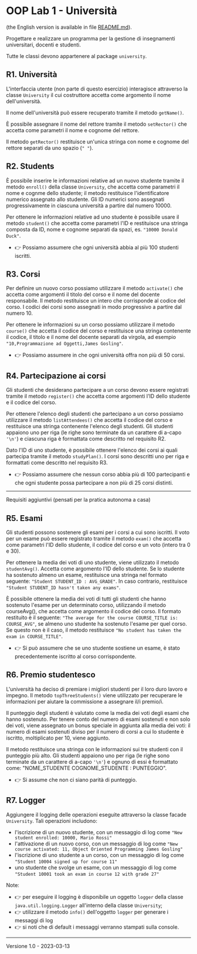 # OOP Lab 1 - Università

(the English version is available in file [README.md](README.md)).

Progettare e realizzare un programma per la gestione di insegnamenti universitari, docenti e studenti.

Tutte le classi devono appartenere al package `university`.

## R1. Università

L'interfaccia utente (non parte di questo esercizio) interagisce attraverso la classe `University` il cui costruttore accetta come argomento il nome dell'università.

Il nome dell'università può essere recuperato tramite il metodo `getName()`.

È possibile assegnare il nome del rettore tramite il metodo  `setRector()` che accetta come parametri il nome e cognome del rettore.

Il metodo `getRector()` restituisce un'unica stringa con nome e cognome del rettore separati da uno spazio (`" "`).

## R2. Students

È possibile inserire le informazioni relative ad un nuovo studente tramite il metodo  `enroll()` della classe `University`, che accetta come parametri il nome e cognme dello studente; il metodo restituisce l'identificatore numerico assegnato allo studente.
Gli ID numerici sono assegnati progressivamente in ciascuna università a partire dal numero 10000.

Per ottenere le informazioni relative ad uno studente è possibile usare il metodo `student()` che accetta come parametri l'ID e restituisce una stringa composta da ID, nome e cognome separati da spazi, es. `"10000 Donald Duck"`.

- :point_right: Possiamo assumere che ogni università abbia al più 100 studenti iscritti.

## R3. Corsi

Per definire un nuovo corso possiamo utilizzare il metodo `activate()` che accetta come argomenti il titolo del corso e il nome del docente responsabile. Il metodo restituisce un intero che corrisponde al codice del corso. 
I codici dei corsi sono assegnati in modo progressivo a partire dal numero 10.

Per ottenere le informazioni su un corso possiamo utilizzare il metodo `course()` che accetta il codice del corso e restituisce una stringa contenente il codice, il titolo e il nome del docente separati da virgola, ad esempio `"10,Programmazione ad Oggetti,James Gosling"`.

- :point_right: Possiamo assumere in che ogni università offra non più di 50 corsi.

## R4. Partecipazione ai corsi

Gli studenti che desiderano partecipare a un corso devono essere registrati tramite il metodo `register()` che accetta come argomenti l'ID dello studente e il codice del corso.

Per ottenere l'elenco degli studenti che partecipano a un corso possiamo utilizzare il metodo `listAttendees()` che accetta il codice del corso e restituisce una stringa contenente l'elenco degli studenti. 
Gli studenti appaiono uno per riga (le righe sono terminate da un carattere di a-capo `'\n'`) e ciascuna riga è formattata come descritto nel requisito R2.

Dato l'ID di uno studente, è possibile ottenere l'elenco dei corsi ai quali partecipa tramite il metodo `studyPlan()`. I corsi sono descritti uno per riga e formattati come descritto nel requisito R3.

- :point_right: Possiamo assumere che nessun corso abbia più di 100 partecipanti e che ogni studente possa partecipare a non più di 25 corsi distinti.


--- 

Requisiti aggiuntivi (pensati per la pratica autonoma a casa)


## R5. Esami

Gli studenti possono sostenere gli esami per i corsi a cui sono iscritti. Il voto per un esame può essere registrato tramite il metodo `exam()` che accetta come parametri l'ID dello studente, il codice del corso e un voto (intero tra 0 e 30).

Per ottenere la media dei voti di uno studente, viene utilizzato il metodo `studentAvg()`. Accetta come argomento l'ID dello studente. Se lo studente ha sostenuto almeno un esame, restituisce una stringa nel formato seguente: `"Student STUDENT_ID : AVG_GRADE"`. In caso contrario, restituisce `"Student STUDENT_ID hasn't taken any exams"`.

È possibile ottenere la media dei voti di tutti gli studenti che hanno sostenuto l'esame per un determinato corso, utilizzando il metodo courseAvg(), che accetta come argomento il codice del corso. Il formato restituito è il seguente: `"The average for the course COURSE_TITLE is: COURSE_AVG"`, se almeno uno studente ha sostenuto l'esame per quel corso. Se questo non è il caso, il metodo restituisce `"No student has taken the exam in COURSE_TITLE"`.

- :point_right: Si può assumere che se uno studente sostiene un esame, è stato precedentemente iscritto al corso corrispondente.


## R6. Premio studentesco

L'università ha deciso di premiare i migliori studenti per il loro duro lavoro e impegno. Il metodo `topThreeStudents()` viene utilizzato per recuperare le informazioni per aiutare la commissione a assegnare il/i premio/i.

Il punteggio degli studenti è valutato come la media dei voti degli esami che hanno sostenuto. Per tenere conto del numero di esami sostenuti e non solo dei voti, viene assegnato un bonus speciale in aggiunta alla media dei voti: il numero di esami sostenuti diviso per il numero di corsi a cui lo studente è iscritto, moltiplicato per 10, viene aggiunto.

Il metodo restituisce una stringa con le informazioni sui tre studenti con il punteggio più alto. Gli studenti appaiono uno per riga (le righe sono terminate da un carattere di a-capo `'\n'`) e ognuno di essi è formattato come: "NOME_STUDENTE COGNOME_STUDENTE : PUNTEGGIO".

- :point_right: Si assume che non ci siano parità di punteggio.


## R7. Logger

Aggiungere il logging delle operazioni eseguite attraverso la classe facade `University`. Tali operazioni includono:

- l'iscrizione di un nuovo studente, con un messaggio di log come `"New student enrolled: 10000, Mario Rossi"`
- l'attivazione di un nuovo corso, con un messaggio di log come `"New course activated: 11, Object Oriented Programming James Gosling"`
- l'iscrizione di uno studente a un corso, con un messaggio di log come `"Student 10004 signed up for course 11"`
- uno studente che svolge un esame, con un messaggio di log come `"Student 10001 took an exam in course 12 with grade 27"`

Note:

- :point_right: per eseguire il logging è disponibile un oggetto `logger` della classe `java.util.logging.Logger` all'interno della classe `University`;
- :point_right: utilizzare il metodo `info()` dell'oggetto `logger` per generare i messaggi di log
- :point_right: si noti che di default i messaggi verranno stampati sulla console.

---

Versione 1.0 - 2023-03-13
